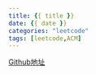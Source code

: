 ```yaml
---
title: {{ title }}
date: {{ date }}
categories: "leetcode"
tags: [leetcode,ACM]
---
```


[Github地址](https://github.com/upupxjg/leetcode)